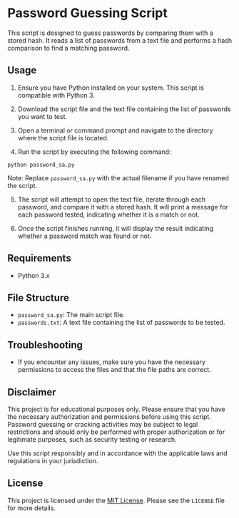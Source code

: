 # Password Guessing Script

This script is designed to guess passwords by comparing them with a stored hash. It reads a list of passwords from a text file and performs a hash comparison to find a matching password.

## Usage

1. Ensure you have Python installed on your system. This script is compatible with Python 3.

2. Download the script file and the text file containing the list of passwords you want to test.

3. Open a terminal or command prompt and navigate to the directory where the script file is located.

4. Run the script by executing the following command:



```shell 
python password_sa.py
```


Note: Replace `password_sa.py` with the actual filename if you have renamed the script.

5. The script will attempt to open the text file, iterate through each password, and compare it with a stored hash. It will print a message for each password tested, indicating whether it is a match or not.

6. Once the script finishes running, it will display the result indicating whether a password match was found or not.

## Requirements

- Python 3.x

## File Structure

- `password_sa.py`: The main script file.
- `passwords.txt`: A text file containing the list of passwords to be tested.

## Troubleshooting

- If you encounter any issues, make sure you have the necessary permissions to access the files and that the file paths are correct.

## Disclaimer

This project is for educational purposes only. Please ensure that you have the necessary authorization and permissions before using this script. Password guessing or cracking activities may be subject to legal restrictions and should only be performed with proper authorization or for legitimate purposes, such as security testing or research.

Use this script responsibly and in accordance with the applicable laws and regulations in your jurisdiction.

## License

This project is licensed under the [MIT License](LICENSE). Please see the `LICENSE` file for more details.
